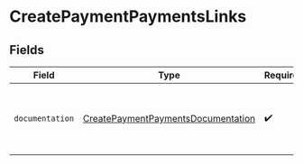 # CreatePaymentPaymentsLinks


## Fields

| Field                                                                                           | Type                                                                                            | Required                                                                                        | Description                                                                                     |
| ----------------------------------------------------------------------------------------------- | ----------------------------------------------------------------------------------------------- | ----------------------------------------------------------------------------------------------- | ----------------------------------------------------------------------------------------------- |
| `documentation`                                                                                 | [CreatePaymentPaymentsDocumentation](../../models/errors/CreatePaymentPaymentsDocumentation.md) | :heavy_check_mark:                                                                              | The URL to the generic Mollie API error handling guide.                                         |